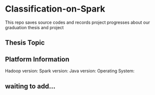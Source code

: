 # Classification-on-Spark
This repo saves source codes and records project progresses about our graduation thesis and project


## Thesis Topic

## Platform Information

Hadoop version:
Spark version:
Java version:
Operating System:

## waiting to add...
